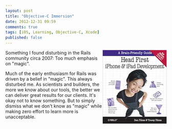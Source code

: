 ```yaml
---
layout: post
title: "Objective-C Immersion"
date: 2012-12-31 09:59
comments: true
tags: [iOS, Learning, Objective-C, Xcode]
published: false
---
```

<a href="http://shop.oreilly.com/product/0636920022947.do#"><img src="/images/head-first-iPhone-iPad.jpg" align="right" width="200" height="231"></a>
Something I found disturbing in the Rails community circa 2007: Too much emphasis on "magic". 


Much of the early enthusiasm for Rails was driven by a belief in "magic". This always disturbed me. As scientists and builders, the more we know about our tools, the better we can deliver great results for our clients. It's okay not to know something. But to simply dismiss what we don't know as "magic" while making zero effort to learn more is unacceptable.

